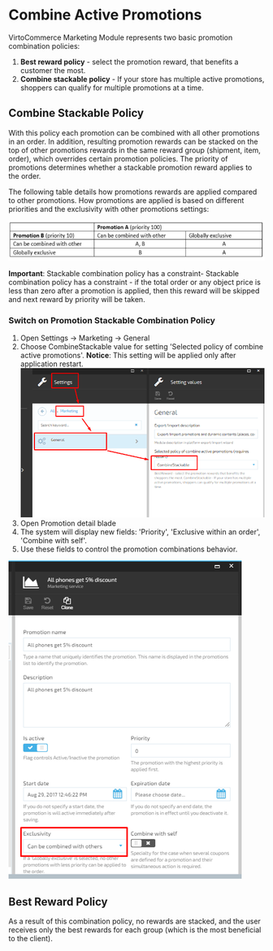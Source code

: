 # Combine Active Promotions

VirtoCommerce Marketing Module represents two basic promotion combination policies:  

1. **Best reward policy** - select the promotion reward, that benefits a customer the most.
1. **Combine stackable policy** - If your store has multiple active promotions, shoppers can qualify for multiple promotions at a time.  

## Combine Stackable Policy

With this policy each promotion can be combined with all other promotions in an order. In addition, resulting promotion rewards can be stacked on the top of other promotions rewards in the same reward group (shipment, item, order), which overrides certain promotion policies. The priority of promotions determines whether a stackable promotion reward applies to the order. 

The following table details how promotions rewards are applied compared to other promotions. How promotions are applied is based on different priorities and the exclusivity with other promotions settings:

![Fig. Table](media/screen-table.png)

**Important**: Stackable combination policy has a constraint- Stackable combination policy has a constraint - if the total order or any object price is less than zero after a promotion is applied, then this reward will be skipped and next reward by priority will be taken.

### Switch on Promotion Stackable Combination Policy  

1. Open Settings -> Marketing -> General
1. Choose CombineStackable value for setting 'Selected policy of combine active promotions'. **Notice**: This setting will be applied only after application restart.
![Fig. Combine Stackable](media/screen-combinestackable-settings.png)
1. Open Promotion detail blade
1. The system will display new fields: 'Priority', 'Exclusive within an order', 'Combine with self'.
1. Use these fields to control the promotion combinations behavior.

![Fig. Combined Promotion](media/screen-combined-promotion.png)

## Best Reward Policy  

As a result of this combination policy, no rewards are stacked, and the user receives only the best rewards for each group (which is the most beneficial to the client).
